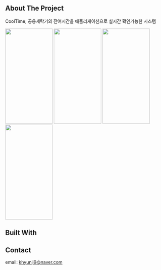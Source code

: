 ## About The Project
CoolTime; 공용세탁기의 잔여시간을 애플리케이션으로 실시간 확인가능한 시스템 

<img src="https://user-images.githubusercontent.com/50947775/106421815-c3f39e80-64a0-11eb-9624-d4251efa0df2.jpg" width="150" height="300">  <img src="https://user-images.githubusercontent.com/50947775/106422438-edf99080-64a1-11eb-82ae-807c6a841fb7.jpg" width="150" height="300">  <img src="https://user-images.githubusercontent.com/50947775/106422558-26996a00-64a2-11eb-9c87-f9fbc7f9be1e.jpg" width="150" height="300">  <img src="https://user-images.githubusercontent.com/50947775/106422708-66605180-64a2-11eb-9cf5-4712e13a67e5.jpg" width="150" height="300">

## Built With


## Contact
email: khyunji9@naver.com

